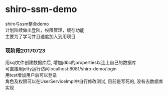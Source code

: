 # shiro-ssm-demo
shiro与ssm整合demo  
计划陆续做出登陆，权限管理，缓存功能  
主要为了学习并且速度加入到用项目  


### 现阶段20170723
用sql文件创建数据库后, 增加jdbc的properties以连上自己的数据库  
可直接用jetty运行访问localhost:8081/shiro-demo/login  
用test增加用户后可以登录  
角色及权限可以在UserServiceImpl中自行修改测试, 目前是写死的, 没有去数据库实现  

